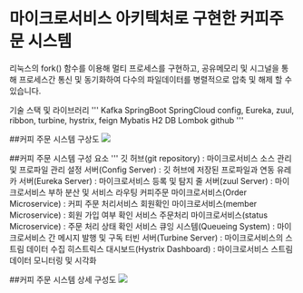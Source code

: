 #  마이크로서비스 아키텍처로 구현한 커피주문 시스템
리눅스의 fork() 함수를 이용해 멀티 프로세스를 구현하고, 
공유메모리 및 시그널을 통해 프로세스간 통신 및 동기화하여 다수의 파일데이터를 병렬적으로 압축 및 해제 할 수 있습니다.

기술 스택 및 라이브러리
'''
Kafka
SpringBoot
SpringCloud config, Eureka, zuul, ribbon, turbine, hystrix, feign
Mybatis
H2 DB
Lombok
github
'''

##커피 주문 시스템 구상도
![](http://)


##커피 주문 시스템 구성 요소
'''
깃 허브(git repository) : 마이크로서비스 소스 관리 및 프로파일 관리
설정 서버(Config Server) : 깃 허브에 저장된 프로파일과 연동
유레카 서버(Eureka Server) : 마이크로서비스 등록 및 탐지
줄 서버(zuul Server) : 마이크로서비스 부하 분산 및 서비스 라우팅
커피주문 마이크로서비스(Order Microservice) : 커피 주문 처리서비스
회원확인 마이크로서비스(member Microservice) :  회원 가입 여부 확인 서비스
주문처리 마이크로서비스(status Microservice) : 주문 처리 상태 확인 서비스
큐잉 시스템(Queueing System) : 마이크로서비스 간 메시지 발행 및 구독
터빈 서버(Turbine Server) : 마이크로서비스의 스트림 데이터 수집
히스트릭스 대시보드(Hystrix Dashboard) : 마이크로서비스 스트림 데이터 모니터링 및 시각화

##커피 주문 시스템 상세 구성도
![](http://)
